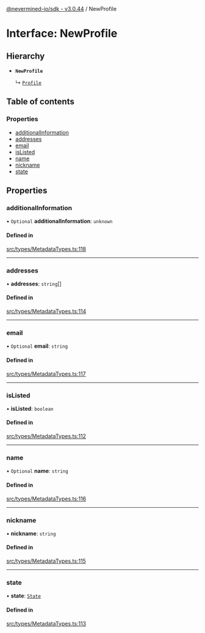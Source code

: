 [@nevermined-io/sdk - v3.0.44](../code-reference.md) / NewProfile

# Interface: NewProfile

## Hierarchy

- **`NewProfile`**

  ↳ [`Profile`](Profile.md)

## Table of contents

### Properties

- [additionalInformation](NewProfile.md#additionalinformation)
- [addresses](NewProfile.md#addresses)
- [email](NewProfile.md#email)
- [isListed](NewProfile.md#islisted)
- [name](NewProfile.md#name)
- [nickname](NewProfile.md#nickname)
- [state](NewProfile.md#state)

## Properties

### additionalInformation

• `Optional` **additionalInformation**: `unknown`

#### Defined in

[src/types/MetadataTypes.ts:118](https://github.com/nevermined-io/sdk-js/blob/1f765603c75b92c5d8798f51b63641eb0639883b/src/types/MetadataTypes.ts#L118)

---

### addresses

• **addresses**: `string`[]

#### Defined in

[src/types/MetadataTypes.ts:114](https://github.com/nevermined-io/sdk-js/blob/1f765603c75b92c5d8798f51b63641eb0639883b/src/types/MetadataTypes.ts#L114)

---

### email

• `Optional` **email**: `string`

#### Defined in

[src/types/MetadataTypes.ts:117](https://github.com/nevermined-io/sdk-js/blob/1f765603c75b92c5d8798f51b63641eb0639883b/src/types/MetadataTypes.ts#L117)

---

### isListed

• **isListed**: `boolean`

#### Defined in

[src/types/MetadataTypes.ts:112](https://github.com/nevermined-io/sdk-js/blob/1f765603c75b92c5d8798f51b63641eb0639883b/src/types/MetadataTypes.ts#L112)

---

### name

• `Optional` **name**: `string`

#### Defined in

[src/types/MetadataTypes.ts:116](https://github.com/nevermined-io/sdk-js/blob/1f765603c75b92c5d8798f51b63641eb0639883b/src/types/MetadataTypes.ts#L116)

---

### nickname

• **nickname**: `string`

#### Defined in

[src/types/MetadataTypes.ts:115](https://github.com/nevermined-io/sdk-js/blob/1f765603c75b92c5d8798f51b63641eb0639883b/src/types/MetadataTypes.ts#L115)

---

### state

• **state**: [`State`](../enums/State.md)

#### Defined in

[src/types/MetadataTypes.ts:113](https://github.com/nevermined-io/sdk-js/blob/1f765603c75b92c5d8798f51b63641eb0639883b/src/types/MetadataTypes.ts#L113)
